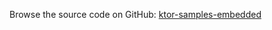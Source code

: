 [//]: # (title: Embedded)
[//]: # (category: samples)
[//]: # (permalink: /samples/deployment/netty-embedded.html)
[//]: # (caption: Example of Creating an Embedded Application)
[//]: # (redirect_from: redirect_from)
[//]: # (- /samples/embedded.html: - /samples/embedded.html)

Browse the source code on GitHub: [ktor-samples-embedded](https://github.com/ktorio/ktor-samples/tree/master/deployment/netty-embedded)
